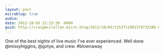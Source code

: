 ```yaml
---
layout: post
microblog: true
audio: 
date: 2012-10-03 22:23:39 -0600
guid: http://craigmcclellan.micro.blog/2012/10/04/t253711961374732288.html
---
```

One of the best nights of live music I've ever experienced. Well done @missyhiggins, @gotye, and crew. #blownaway
